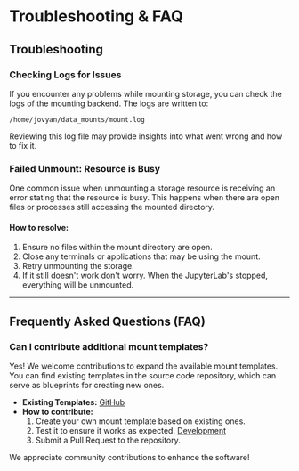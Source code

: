 # Troubleshooting & FAQ

## Troubleshooting

### Checking Logs for Issues

If you encounter any problems while mounting storage, you can check the logs of the mounting backend. The logs are written to:

```
/home/jovyan/data_mounts/mount.log
```

Reviewing this log file may provide insights into what went wrong and how to fix it.

### Failed Unmount: Resource is Busy

One common issue when unmounting a storage resource is receiving an error stating that the resource is busy. This happens when there are open files or processes still accessing the mounted directory.

#### How to resolve:

1. Ensure no files within the mount directory are open.
2. Close any terminals or applications that may be using the mount.
3. Retry unmounting the storage.
4. If it still doesn't work don't worry. When the JupyterLab's stopped, everything will be unmounted.

---

## Frequently Asked Questions (FAQ)

### Can I contribute additional mount templates?

Yes! We welcome contributions to expand the available mount templates. You can find existing templates in the source code repository, which can serve as blueprints for creating new ones.

- **Existing Templates:** [GitHub](https://github.com/jsc-jupyter/jupyterlab-data-mount/tree/main/src/templates)
- **How to contribute:**
  1. Create your own mount template based on existing ones.
  2. Test it to ensure it works as expected. [Development](https://github.com/jsc-jupyter/jupyterlab-data-mount/tree/main?tab=readme-ov-file#contributing)
  3. Submit a Pull Request to the repository.

We appreciate community contributions to enhance the software!
